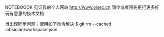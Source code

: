 NOTEBOOOK
见证我的个人网站
http://www.oisec.cn
同步或者预先更行更多好玩有意思的技术文档

当出现同步问题：使用如下命令解决
$ git rm --cached .obsidian/workspace.json
